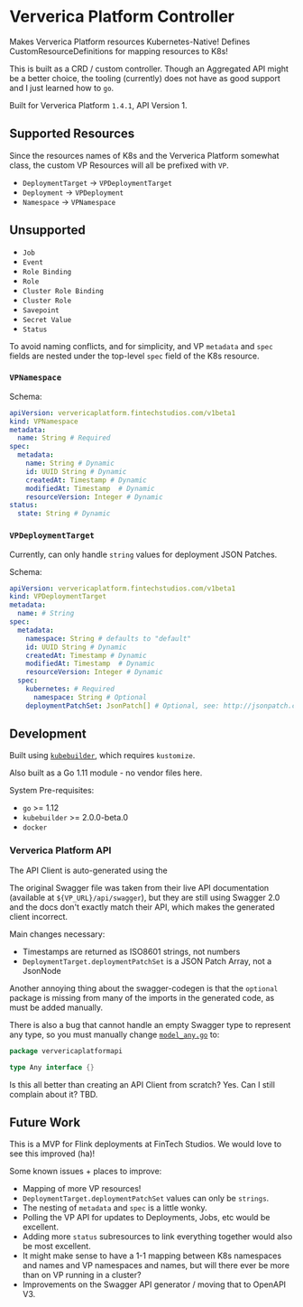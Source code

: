 # Ververica Platform Controller

Makes Ververica Platform resources Kubernetes-Native! Defines CustomResourceDefinitions
for mapping resources to K8s!

This is built as a CRD / custom controller. Though an Aggregated API might be a better choice,
the tooling (currently) does not have as good support and I just learned how to `go`.

Built for Ververica Platform `1.4.1`, API Version 1.

## Supported Resources

Since the resources names of K8s and the Ververica Platform somewhat class, the 
custom VP Resources will all be prefixed with `VP`.

* `DeploymentTarget` -> `VPDeploymentTarget`
* `Deployment` -> `VPDeployment`
* `Namespace` -> `VPNamespace`

## Unsupported

* `Job`
* `Event`
* `Role Binding`
* `Role`
* `Cluster Role Binding`
* `Cluster Role`
* `Savepoint`
* `Secret Value`
* `Status`


To avoid naming conflicts, and for simplicity, and VP `metadata` and `spec` fields
are nested under the top-level `spec` field of the K8s resource.

### `VPNamespace`

Schema:
```yaml
apiVersion: ververicaplatform.fintechstudios.com/v1beta1
kind: VPNamespace
metadata:
  name: String # Required
spec:
  metadata:
    name: String # Dynamic
    id: UUID String # Dynamic
    createdAt: Timestamp # Dynamic
    modifiedAt: Timestamp  # Dynamic
    resourceVersion: Integer # Dynamic
status:
  state: String # Dynamic
```

### `VPDeploymentTarget`

Currently, can only handle `string` values for deployment JSON Patches.

Schema:
```yaml
apiVersion: ververicaplatform.fintechstudios.com/v1beta1
kind: VPDeploymentTarget
metadata:
  name: # String
spec:
  metadata:
    namespace: String # defaults to "default"
    id: UUID String # Dynamic
    createdAt: Timestamp # Dynamic
    modifiedAt: Timestamp  # Dynamic
    resourceVersion: Integer # Dynamic
  spec:
    kubernetes: # Required
      namespace: String # Optional
    deploymentPatchSet: JsonPatch[] # Optional, see: http://jsonpatch.com/
```

## Development

Built using [`kubebuilder`](https://github.com/kubernetes-sigs/kubebuilder),
which requires `kustomize`.


Also built as a Go 1.11 module - no vendor files here.

System Pre-requisites:
- `go` >= 1.12
- `kubebuilder` >= 2.0.0-beta.0
- `docker`

### Ververica Platform API

The API Client is auto-generated using the 

The original Swagger file was taken from their live API documentation (available at `${VP_URL}/api/swagger`),
but they are still using Swagger 2.0 and the docs don't exactly match their API, which
makes the generated client incorrect.

Main changes necessary:
* Timestamps are returned as ISO8601 strings, not numbers
* `DeploymentTarget.deploymentPatchSet` is a JSON Patch Array, not a JsonNode

Another annoying thing about the swagger-codegen is that the `optional` package is missing
from many of the imports in the generated code, as must be added manually.

There is also a bug that cannot handle an empty Swagger type to represent any type, so
you must manually change [`model_any.go`](./ververica-platform-api/model_any.go) to:

```go
package ververicaplatformapi

type Any interface {}
```

Is this all better than creating an API Client from scratch? Yes. Can I still complain about it? TBD. 


## Future Work

This is a MVP for Flink deployments at FinTech Studios. We would love to see this
improved (ha)! 

Some known issues + places to improve:
* Mapping of more VP resources!
* `DeploymentTarget.deploymentPatchSet` values can only be `strings`.
* The nesting of `metadata` and `spec` is a little wonky.
* Polling the VP API for updates to Deployments, Jobs, etc would be excellent.
* Adding more `status` subresources to link everything together would also be most excellent.
* It might make sense to have a 1-1 mapping between K8s namespaces and names and VP namespaces and names, but 
will there ever be more than on VP running in a cluster?
* Improvements on the Swagger API generator / moving that to OpenAPI V3.
